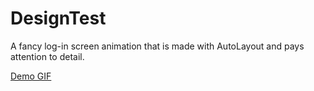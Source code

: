 # DesignTest
A fancy log-in screen animation that is made with AutoLayout and pays attention to detail.

[Demo GIF](https://gyazo.com/0ace5ad8f2ede71d68eb8b7839a5e316)
